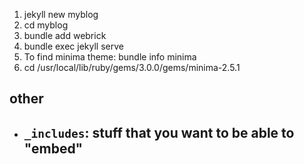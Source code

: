 1. jekyll new myblog
2. cd myblog
3. bundle add webrick
4. bundle exec jekyll serve
5. To find minima theme: bundle info minima
6. cd /usr/local/lib/ruby/gems/3.0.0/gems/minima-2.5.1


## other
- `_includes`: stuff that you want to be able to "embed"
    - 
